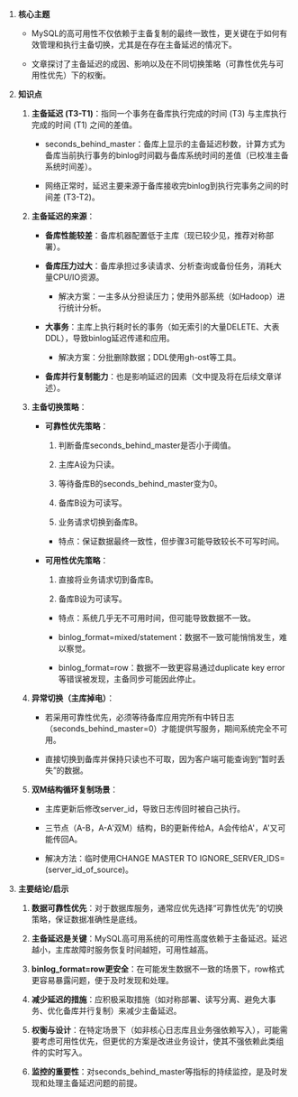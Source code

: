 

1. **核心主题**
    
    - MySQL的高可用性不仅依赖于主备复制的最终一致性，更关键在于如何有效管理和执行主备切换，尤其是在存在主备延迟的情况下。
        
    - 文章探讨了主备延迟的成因、影响以及在不同切换策略（可靠性优先与可用性优先）下的权衡。
        
2. **知识点**
    
    1. **主备延迟 (T3-T1)**：指同一个事务在备库执行完成的时间 (T3) 与主库执行完成的时间 (T1) 之间的差值。
        
        - seconds_behind_master：备库上显示的主备延迟秒数，计算方式为备库当前执行事务的binlog时间戳与备库系统时间的差值（已校准主备系统时间差）。
            
        - 网络正常时，延迟主要来源于备库接收完binlog到执行完事务之间的时间差 (T3-T2)。
            
    2. **主备延迟的来源**：
        
        - **备库性能较差**：备库机器配置低于主库（现已较少见，推荐对称部署）。
            
        - **备库压力过大**：备库承担过多读请求、分析查询或备份任务，消耗大量CPU/IO资源。
            
            - 解决方案：一主多从分担读压力；使用外部系统（如Hadoop）进行统计分析。
                
        - **大事务**：主库上执行耗时长的事务（如无索引的大量DELETE、大表DDL），导致binlog延迟传递和应用。
            
            - 解决方案：分批删除数据；DDL使用gh-ost等工具。
                
        - **备库并行复制能力**：也是影响延迟的因素（文中提及将在后续文章详述）。
            
    3. **主备切换策略**：
        
        - **可靠性优先策略**：
            
            1. 判断备库seconds_behind_master是否小于阈值。
                
            2. 主库A设为只读。
                
            3. 等待备库B的seconds_behind_master变为0。
                
            4. 备库B设为可读写。
                
            5. 业务请求切换到备库B。
                
            
            - 特点：保证数据最终一致性，但步骤3可能导致较长不可写时间。
                
        - **可用性优先策略**：
            
            1. 直接将业务请求切到备库B。
                
            2. 备库B设为可读写。
                
            
            - 特点：系统几乎无不可用时间，但可能导致数据不一致。
                
            - binlog_format=mixed/statement：数据不一致可能悄悄发生，难以察觉。
                
            - binlog_format=row：数据不一致更容易通过duplicate key error等错误被发现，主备同步可能因此停止。
                
    4. **异常切换（主库掉电）**：
        
        - 若采用可靠性优先，必须等待备库应用完所有中转日志（seconds_behind_master=0）才能提供写服务，期间系统完全不可用。
            
        - 直接切换到备库并保持只读也不可取，因为客户端可能查询到“暂时丢失”的数据。
            
    5. **双M结构循环复制场景**：
        
        - 主库更新后修改server_id，导致日志传回时被自己执行。
            
        - 三节点（A-B，A-A'双M）结构，B的更新传给A，A会传给A'，A'又可能传回A。
            
        - 解决方法：临时使用CHANGE MASTER TO IGNORE_SERVER_IDS=(server_id_of_source)。
            
3. **主要结论/启示**
    
    1. **数据可靠性优先**：对于数据库服务，通常应优先选择“可靠性优先”的切换策略，保证数据准确性是底线。
        
    2. **主备延迟是关键**：MySQL高可用系统的可用性高度依赖于主备延迟。延迟越小，主库故障时服务恢复时间越短，可用性越高。
        
    3. **binlog_format=row更安全**：在可能发生数据不一致的场景下，row格式更容易暴露问题，便于及时发现和处理。
        
    4. **减少延迟的措施**：应积极采取措施（如对称部署、读写分离、避免大事务、优化备库并行复制）来减少主备延迟。
        
    5. **权衡与设计**：在特定场景下（如非核心日志库且业务强依赖写入），可能需要考虑可用性优先，但更优的方案是改进业务设计，使其不强依赖此类组件的实时写入。
        
    6. **监控的重要性**：对seconds_behind_master等指标的持续监控，是及时发现和处理主备延迟问题的前提。
        
